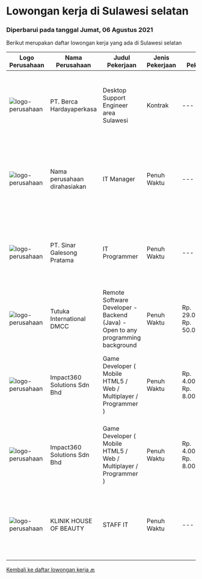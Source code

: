 
  # Lowongan kerja di Sulawesi selatan

  ### Diperbarui pada tanggal Jumat, 06 Agustus 2021

  Berikut merupakan daftar lowongan kerja yang ada di Sulawesi selatan

  |Logo Perusahaan | Nama Perusahaan | Judul Pekerjaan | Jenis Pekerjaan | Gaji Pekerjaan | Lokasi | Deskripsi | Tanggal diunggah | Pranala |
  | -------------- | --------------- | --------------- | --------- | --------- | -------------- | ------- | ----------- | ----------- |
  |![logo-perusahaan](https://image-service-cdn.seek.com.au/0c900ac2b5b1a2cf9bee651ce5d069e68ff14c92/ee4dce1061f3f616224767ad58cb2fc751b8d2dc)|PT. Berca Hardayaperkasa|Desktop Support Engineer area Sulawesi|Kontrak|---|Makassar|Delivery the implementation and provide PC, Printer, and Networking. Analyze and diagnose technical issues and give fast problem resolution Technical...|Rabu, 04 Agustus 2021|https://www.jobstreet.co.id/id/job/desktop-support-engineer-area-sulawesi-3592654?token=0~3826dd59-393b-4c4e-87c1-817f8e302de9&sectionRank=1&jobId=jobstreet-id-job-3592654|
|![logo-perusahaan](https://us.123rf.com/450wm/pavelstasevich/pavelstasevich1811/pavelstasevich181101027/112815900-stock-vector-no-image-available-icon-flat-vector.jpg?ver=6)|Nama perusahaan dirahasiakan|IT Manager|Penuh Waktu|---|Bali|Pendidikan minimal S1 segala jurusan Memiliki pengetahuan mengenai PHP dan bahasa pemrograman lainnya atau menguasai jaringan Gaji negotiable...|Senin, 02 Agustus 2021|https://www.jobstreet.co.id/id/job/it-manager-3590361?token=0~3826dd59-393b-4c4e-87c1-817f8e302de9&sectionRank=2&jobId=jobstreet-id-job-3590361|
|![logo-perusahaan](https://image-service-cdn.seek.com.au/361a9858c6122388e6049563ec70081c400cafc7/ee4dce1061f3f616224767ad58cb2fc751b8d2dc)|PT. Sinar Galesong Pratama|IT Programmer|Penuh Waktu|---|Makassar|JOB DESCRIPTION: Melakukan pekerjaan yang berhubungan dengan bagian staff IT.  Development &amp; troubleshoot sistem. Mendokumentasikan mulai dari...|Kamis, 29 Juli 2021|https://www.jobstreet.co.id/id/job/it-programmer-3588007?token=0~3826dd59-393b-4c4e-87c1-817f8e302de9&sectionRank=3&jobId=jobstreet-id-job-3588007|
|![logo-perusahaan](https://image-service-cdn.seek.com.au/839b8f84f264dc6aeead91a272213b6bf8e5b457/ee4dce1061f3f616224767ad58cb2fc751b8d2dc)|Tutuka International DMCC|Remote Software Developer - Backend (Java) - Open to any programming background|Penuh Waktu|Rp. 29.000.000-Rp. 50.000.000|Jakarta Raya|As a Remote Software Developer at Tutuka, you'll be working closely with the entire Product Development team to build enterprise-level, highly...|Senin, 26 Juli 2021|https://www.jobstreet.co.id/id/job/remote-software-developer-backend-java-open-to-any-programming-background-11205445/origin/ph?token=0~3826dd59-393b-4c4e-87c1-817f8e302de9&sectionRank=4&jobId=jobstreet-ph-job-11205445|
|![logo-perusahaan](https://image-service-cdn.seek.com.au/f3e505b4d9da682a6f4f311bd59ccfe97c6d80cd/ee4dce1061f3f616224767ad58cb2fc751b8d2dc)|Impact360 Solutions Sdn Bhd|Game Developer ( Mobile HTML5 / Web / Multiplayer / Programmer )|Penuh Waktu|Rp. 4.000.000-Rp. 8.000.000|Aceh|We are hiring remote HTML5 game developers from all parts of Indonesia. If you have real experience building HTML5 games or applications, you're...|Kamis, 22 Juli 2021|https://www.jobstreet.co.id/id/job/game-developer-mobile-html5-web-multiplayer-programmer-4618301/origin/my?token=0~3826dd59-393b-4c4e-87c1-817f8e302de9&sectionRank=5&jobId=jobstreet-my-job-4618301|
|![logo-perusahaan](https://image-service-cdn.seek.com.au/06b729438205195a03d4bcec08ce1ddd5d9c1576/ee4dce1061f3f616224767ad58cb2fc751b8d2dc)|Impact360 Solutions Sdn Bhd|Game Developer ( Mobile HTML5 / Web / Multiplayer / Programmer )|Penuh Waktu|Rp. 4.000.000-Rp. 8.000.000|Aceh|We are hiring remote HTML5 game developers from all parts of Indonesia. If you have real experience building HTML5 games or applications, you're...|Jumat, 16 Juli 2021|https://www.jobstreet.co.id/id/job/game-developer-mobile-html5-web-multiplayer-programmer-4614896/origin/my?token=0~3826dd59-393b-4c4e-87c1-817f8e302de9&sectionRank=6&jobId=jobstreet-my-job-4614896|
|![logo-perusahaan](https://us.123rf.com/450wm/pavelstasevich/pavelstasevich1811/pavelstasevich181101027/112815900-stock-vector-no-image-available-icon-flat-vector.jpg?ver=6)|KLINIK HOUSE OF BEAUTY|STAFF IT|Penuh Waktu|---|Makassar|Usia maksimal 37 tahun Pendidikan Minimal D3, jurusan komputer/ IT Diutamakan menguasai design grafis dan video editing Mengerti Digital Marketing...|Sabtu, 10 Juli 2021|https://www.jobstreet.co.id/id/job/staff-it-3575695?token=0~3826dd59-393b-4c4e-87c1-817f8e302de9&sectionRank=7&jobId=jobstreet-id-job-3575695|


  [Kembali ke daftar lowongan kerja 🔙](../README.md#daftar-lowongan-kerja)
  